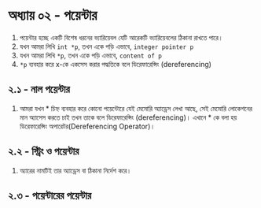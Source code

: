 # অধ্যায় ০২ - পয়েন্টার

1. পয়েন্টার হচ্ছে একটি বিশেষ ধরনের ভ্যারিয়েবল যেটি আরেকটি ভ্যারিয়েবলের ঠিকানা রাখতে পারে।
2. যখন আমরা লিখি `int *p`, তখন একে পড়ি এভাবে, `integer pointer p`
3. যখন আমরা লিখি `*p`, তখন একে পড়ি এভাবে, `content of p`
4. `*p` ব্যবহার করে x-কে একসেস করার পদ্ধতিকে বলে ডিরেফারেন্সিং (dereferencing)

## ২.১ - নাল পয়েন্টার
1. আমরা যখন * চিহ্ন ব্যবহার করে কোনো পয়েন্টােরে যেই মেমোরি অ্যাড্রেস লেখা আছে, সেই মেমোরি লোকেশনের মান অ্যাসেস করতে চাই তখন তাকে বলে ডিরেফারেন্সিং (dereferencing)। এখানে * কে বলা হয় ডিরেফারেন্সিং অপারেটর(Dereferencing Operator)।‌

## ২.২ - স্ট্রিং ও পয়েন্টার
1. অ্যারের নামটিই তার অ্যাড্রেস বা ঠিকানা নির্দেশ করে।

## ২.৩ - পয়েন্টারের পয়েন্টার